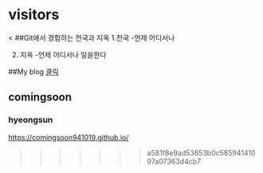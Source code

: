 # visitors

<
##Git에서 경험하는 천국과 지옥
1.천국
 -언제 어디서나

2. 지옥
 -언제 어디서나 일을한다

##My blog
[클릭](https://sensewan.github.io/)

## comingsoon

### hyeongsun

https://comingsoon941019.github.io/
>>>>>>> a581f8e9ad53653b0c58594141097a07363d4cb7
